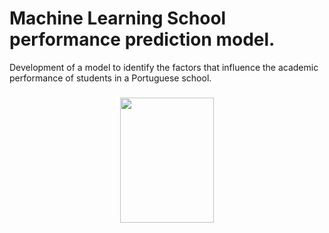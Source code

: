 # Machine Learning School performance prediction model.
Development of a model to identify the factors that influence the academic performance of students in a Portuguese school.

<h3 align="center"><img src="https://media4.giphy.com/media/fxT3qQ7NRbvP3Nle7V/giphy.gif?cid=ecf05e47h118t00hbr1tapk71cjzuxst8gepxwf8ssh23otx&rid=giphy.gif&ct=g" width="150" height="200" /> </h3>
